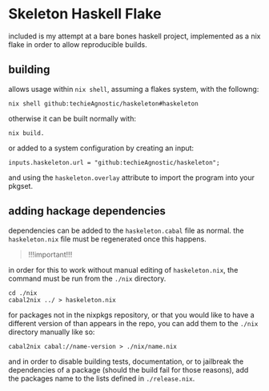 # Skeleton Haskell Flake

included is my attempt at a bare bones haskell project, implemented as a nix flake in order to allow reproducible builds.

## building

allows usage within `nix shell`, assuming a flakes system, with the followng:

```
nix shell github:techieAgnostic/haskeleton#haskeleton
```

otherwise it can be built normally with:

```
nix build.
```

or added to a system configuration by creating an input:

```
inputs.haskeleton.url = "github:techieAgnostic/haskeleton";
```

and using the `haskeleton.overlay` attribute to import the program into your pkgset.

## adding hackage dependencies

dependencies can be added to the `haskeleton.cabal` file as normal. the `haskeleton.nix` file must be regenerated once this happens.

> !!!important!!!

in order for this to work without manual editing of `haskeleton.nix`, the command must be run from the `./nix` directory.

```
cd ./nix
cabal2nix ../ > haskeleton.nix
```

for packages not in the nixpkgs repository, or that you would like to have a different version of than appears in the repo, you can add them to the `./nix` directory manually like so:

```
cabal2nix cabal://name-version > ./nix/name.nix
```

and in order to disable building tests, documentation, or to jailbreak the dependencies of a package (should the build fail for those reasons), add the packages name to the lists defined in `./release.nix`.
